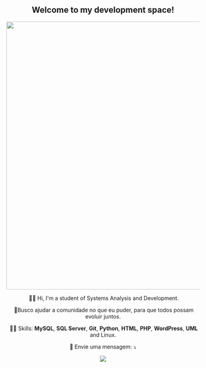 <span align="center">

## Welcome to my development space!

</span>

<div align="center">

<img src="https://1.bp.blogspot.com/-EG1quekNLPk/YQyiuVI1cyI/AAAAAAAABV8/XYq1NJNyNrcizaYScZy2tmn3Q1711J96wCLcBGAsYHQ/s1440/Matheus%2BMartins%2B%25281%2529.gif" width="700px" />

​                                        👨‍🎓 Hi, I'm a student of Systems Analysis and Development.

​                            🤝Busco ajudar a comunidade no que eu puder, para que todos possam evoluir juntos.

​                  👨‍💻 Skills: **MySQL**, **SQL Server**, **Git**, **Python**, **HTML**, **PHP**, **WordPress**, **UML** and Linux.
  
  <p align="center">
  💌 Envie uma mensagem: ⤵️
</p>  
  <a href="https://www.linkedin.com/in/https://www.linkedin.com/in/matheus-martins-52419a205/" alt="Linkedin">
  <img src="https://img.shields.io/badge/-Linkedin-0e76a8?style=flat-square&logo=Linkedin&logoColor=white&link=https://www.linkedin.com/in/matheus-martins-52419a205/" /></a>
</p>  
